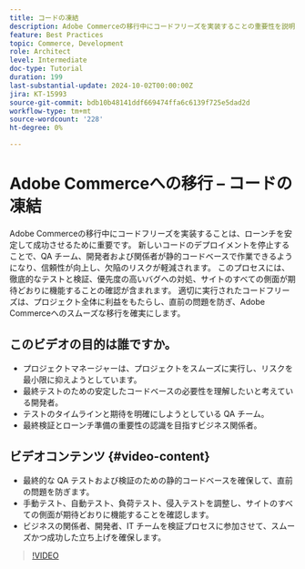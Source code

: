 ```yaml
---
title: コードの凍結
description: Adobe Commerceの移行中にコードフリーズを実装することの重要性を説明します。 QA、テストおよび検証のベストプラクティスに従って、安定性、信頼性およびローンチ成功を確保します。
feature: Best Practices
topic: Commerce, Development
role: Architect
level: Intermediate
doc-type: Tutorial
duration: 199
last-substantial-update: 2024-10-02T00:00:00Z
jira: KT-15993
source-git-commit: bdb10b48141ddf669474ffa6c6139f725e5dad2d
workflow-type: tm+mt
source-wordcount: '228'
ht-degree: 0%

---
```



# Adobe Commerceへの移行 – コードの凍結

Adobe Commerceの移行中にコードフリーズを実装することは、ローンチを安定して成功させるために重要です。 新しいコードのデプロイメントを停止することで、QA チーム、開発者および関係者が静的コードベースで作業できるようになり、信頼性が向上し、欠陥のリスクが軽減されます。 このプロセスには、徹底的なテストと検証、優先度の高いバグへの対処、サイトのすべての側面が期待どおりに機能することの確認が含まれます。 適切に実行されたコードフリーズは、プロジェクト全体に利益をもたらし、直前の問題を防ぎ、Adobe Commerceへのスムーズな移行を確実にします。


## このビデオの目的は誰ですか。

* プロジェクトマネージャーは、プロジェクトをスムーズに実行し、リスクを最小限に抑えようとしています。
* 最終テストのための安定したコードベースの必要性を理解したいと考えている開発者。
* テストのタイムラインと期待を明確にしようとしている QA チーム。
* 最終検証とローンチ準備の重要性の認識を目指すビジネス関係者。

## ビデオコンテンツ {#video-content}

* 最終的な QA テストおよび検証のための静的コードベースを確保して、直前の問題を防ぎます。
* 手動テスト、自動テスト、負荷テスト、侵入テストを調整し、サイトのすべての側面が期待どおりに機能することを確認します。
* ビジネスの関係者、開発者、IT チームを検証プロセスに参加させて、スムーズかつ成功した立ち上げを確保します。

>[!VIDEO](https://video.tv.adobe.com/v/3432965/?learn=on)
